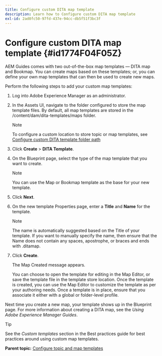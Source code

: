 ```yaml
---
title: Configure custom DITA map template
description: Learn how to Configure custom DITA map template
exl-id: 2ad0fc50-97fd-437e-94cc-db5f51f3bc3f
---
```

# Configure custom DITA map template {#id1774F04F05Z}

AEM Guides comes with two out-of-the-box map templates — DITA map and Bookmap. You can create maps based on these templates; or, you can define your own map templates that can then be used to create new maps.

Perform the following steps to add your custom map templates:

1.  Log into Adobe Experience Manager as an administrator.

1.  In the Assets UI, navigate to the folder configured to store the map template files. By default, all map templates are stored in the /content/dam/dita-templates/maps folder.

    >[!NOTE]
    >
    > To configure a custom location to store topic or map templates, see [Configure custom DITA template folder path](conf-template-tags-custom-dita-topic-template.md#id191LCF0095Z)

1.  Click **Create** \> **DITA Template**.

1.  On the Blueprint page, select the type of the map template that you want to create.

    >[!NOTE]
    >
    > You can use the Map or Bookmap template as the base for your new template.

1.  Click **Next**.

1.  On the new template Properties page, enter a **Title** and **Name** for the template.

    >[!NOTE]
    >
    > The name is automatically suggested based on the Title of your template. If you want to manually specify the name, then ensure that the Name does not contain any spaces, apostrophe, or braces and ends with .ditamap.

1.  Click **Create**.

    The Map Created message appears.

    You can choose to open the template for editing in the Map Editor, or save the template file in the template store location. Once the template is created, you can use the Map Editor to customize the template as per your authoring needs. Once a template is in place, ensure that you associate it either with a global or folder-level profile.


Next time you create a new map, your template shows up in the Blueprint page. For more information about creating a DITA map, see the *Using Adobe Experience Manager Guides*.

>[!TIP]
>
> See the *Custom templates* section in the Best practices guide for best practices around using custom map templates.

**Parent topic:** [Configure topic and map templates](conf-template-tags.md)
